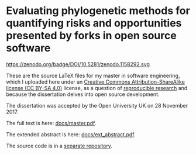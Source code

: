 # Evaluating phylogenetic methods for quantifying risks and opportunities presented by forks in open source software

https://zenodo.org/badge/DOI/10.5281/zenodo.1158292.svg

These are the source LaTeX files for my master in software engineering, which I uploaded here under an [Creative Commons Attribution-ShareAlike license (CC BY-SA 4.0)](http://creativecommons.org/licenses/by-sa/4.0/) license, as a question of [reproducible research](https://cos.io/our-services/top-guidelines/) and because the dissertation delves into open source development.

The dissertation was accepted by the Open University UK on 28 November 2017.

The full text is here: [docs/master.pdf](https://github.com/alvarosaurus/master_dissertation/raw/master/docs/master.pdf).

The extended abstract is here: [docs/ext_abstract.pdf](https://github.com/alvarosaurus/master_dissertation/raw/master/docs/ext_abstract.pdf).

The source code is in a [separate repository](https://github.com/alvarosaurus/evorepo).